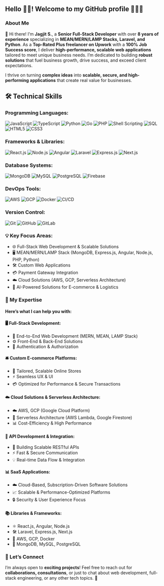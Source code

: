 ## Hello 👋🏾! Welcome to my GitHub profile 👩🏾‍💻

### About Me

👋 Hi there! I’m **Jagjit S.**, a **Senior Full-Stack Developer** with over **8 years of experience** specializing in **MEAN/MERN/LAMP Stacks, Laravel, and Python**. As a **Top-Rated Plus freelancer on Upwork** with a **100% Job Success score**, I deliver **high-performance, scalable web applications** tailored to meet unique business needs. I’m dedicated to building **robust solutions** that fuel business growth, drive success, and exceed client expectations.

I thrive on turning **complex ideas** into **scalable, secure, and high-performing applications** that create real value for businesses.

## 🛠️ Technical Skills

### Programming Languages:
![JavaScript](https://img.shields.io/badge/JavaScript-F7DF1E?style=for-the-badge&logo=javascript&logoColor=black)
![TypeScript](https://img.shields.io/badge/TypeScript-3178C6?style=for-the-badge&logo=typescript&logoColor=white)
![Python](https://img.shields.io/badge/Python-3776AB?style=for-the-badge&logo=python&logoColor=white)
![Go](https://img.shields.io/badge/Go-00ADD8?style=for-the-badge&logo=go&logoColor=white)
![PHP](https://img.shields.io/badge/PHP-777BB4?style=for-the-badge&logo=php&logoColor=white)
![Shell Scripting](https://img.shields.io/badge/Shell_Scripting-4EAA25?style=for-the-badge&logo=gnu-bash&logoColor=white)
![SQL](https://img.shields.io/badge/SQL-4479A1?style=for-the-badge&logo=sqlite&logoColor=white)
![HTML5](https://img.shields.io/badge/HTML5-E34F26?style=for-the-badge&logo=html5&logoColor=white)
![CSS3](https://img.shields.io/badge/CSS3-1572B6?style=for-the-badge&logo=css3&logoColor=white)

### Frameworks & Libraries:
![React.js](https://img.shields.io/badge/React-20232A?style=for-the-badge&logo=react&logoColor=61DAFB)
![Node.js](https://img.shields.io/badge/Node.js-339933?style=for-the-badge&logo=node-dot-js&logoColor=white)
![Angular](https://img.shields.io/badge/Angular-DD0031?style=for-the-badge&logo=angular&logoColor=white)
![Laravel](https://img.shields.io/badge/Laravel-FF2D20?style=for-the-badge&logo=laravel&logoColor=white)
![Express.js](https://img.shields.io/badge/Express.js-000000?style=for-the-badge&logo=express&logoColor=white)
![Next.js](https://img.shields.io/badge/Next.js-000000?style=for-the-badge&logo=next-dot-js&logoColor=white)

### Database Systems:
![MongoDB](https://img.shields.io/badge/MongoDB-47A248?style=for-the-badge&logo=mongodb&logoColor=white)
![MySQL](https://img.shields.io/badge/MySQL-4479A1?style=for-the-badge&logo=mysql&logoColor=white)
![PostgreSQL](https://img.shields.io/badge/PostgreSQL-336791?style=for-the-badge&logo=postgresql&logoColor=white)
![Firebase](https://img.shields.io/badge/Firebase-FFCA28?style=for-the-badge&logo=firebase&logoColor=black)

### DevOps Tools:
![AWS](https://img.shields.io/badge/AWS-232F3E?style=for-the-badge&logo=amazon-aws&logoColor=white)
![GCP](https://img.shields.io/badge/GCP-4285F4?style=for-the-badge&logo=google-cloud&logoColor=white)
![Docker](https://img.shields.io/badge/Docker-2496ED?style=for-the-badge&logo=docker&logoColor=white)
![CI/CD](https://img.shields.io/badge/CI/CD-004880?style=for-the-badge&logo=githubactions&logoColor=white)

### Version Control:
![Git](https://img.shields.io/badge/Git-F05032?style=for-the-badge&logo=git&logoColor=white)
![GitHub](https://img.shields.io/badge/GitHub-181717?style=for-the-badge&logo=github&logoColor=white)
![GitLab](https://img.shields.io/badge/GitLab-FC6D26?style=for-the-badge&logo=gitlab&logoColor=white)


### 💡 Key Focus Areas:
- 🌐 Full-Stack Web Development & Scalable Solutions
- 🖥️ MEAN/MERN/LAMP Stack (MongoDB, Express.js, Angular, Node.js, PHP, Python)
- 🛠️ Custom Web Applications
- 💳 Payment Gateway Integration
- ☁️ Cloud Solutions (AWS, GCP, Serverless Architecture)
- 🤖 AI-Powered Solutions for E-commerce & Logistics

### 🌟 My Expertise
#### Here’s what I can help you with:

#### **🖥️ Full-Stack Development:**
- 🚀 End-to-End Web Development (MERN, MEAN, LAMP Stack)
- ⚙️ Front-End & Back-End Solutions
- 🔐 Authentication & Authorization

#### **🛎️ Custom E-commerce Platforms:**
- 🛒 Tailored, Scalable Online Stores
- ⚡ Seamless UX & UI
- 💳 Optimized for Performance & Secure Transactions

#### **☁️ Cloud Solutions & Serverless Architecture:**
- ☁️ AWS, GCP (Google Cloud Platform)
- 🔨 Serverless Architecture (AWS Lambda, Google Firestore)
- 📊 Cost-Efficiency & High Performance

#### **🔧 API Development & Integration:**
- 🔗 Building Scalable RESTful APIs
- ⚡ Fast & Secure Communication
- 💡 Real-time Data Flow & Integration

#### **📊 SaaS Applications:**
- ☁️ Cloud-Based, Subscription-Driven Software Solutions
- 📈 Scalable & Performance-Optimized Platforms
- 🔒 Security & User Experience Focus

#### **📚 Libraries & Frameworks:**
- ⚛️ React.js, Angular, Node.js
- 🛠️ Laravel, Express.js, Next.js
- 📆 AWS, GCP, Docker
- 🛃 MongoDB, MySQL, PostgreSQL

### 📩 Let’s Connect
I’m always open to **exciting projects**! Feel free to reach out for **collaborations, consultations**, or just to chat about web development, full-stack engineering, or any other tech topics. 🚀
